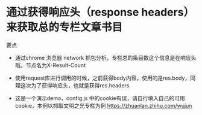 # 通过获得响应头（response headers）来获取总的专栏文章书目

要点

- 通过chrome 浏览器 network 抓包分析，专栏总的条目数这个信息是在响应头哦。节点名为X-Result-Count

- 使用request库进行调用的时候，之前获得body内容，使用的是res.body，同理这次为了获得响应头，也就是获得res.headers

- 这是一个演示demo，config.js 中的cookie有误，请自行填入自己的可用cookie，本例以抓取文明之光专栏为例
https://zhuanlan.zhihu.com/wujun